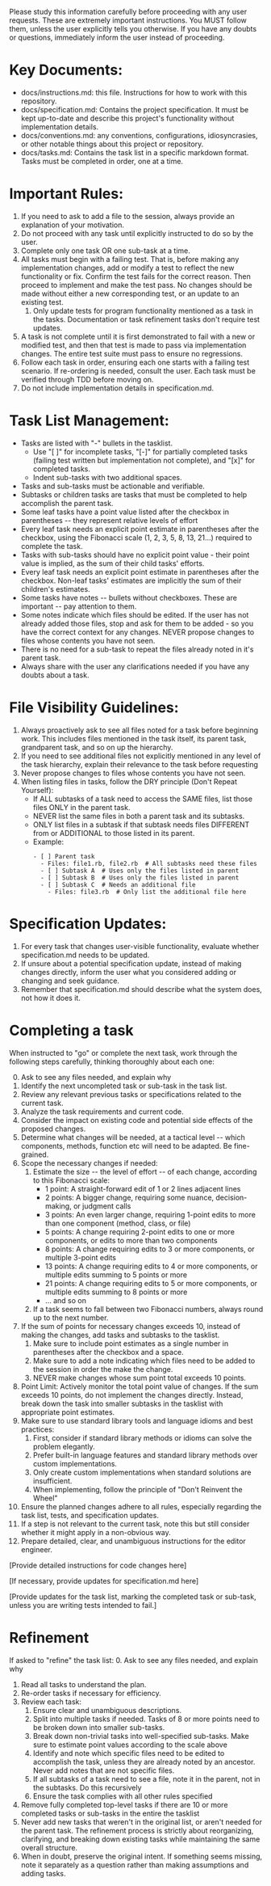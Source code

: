 Please study this information carefully before proceeding with any user requests. These are extremely important instructions. You MUST
follow them, unless the user explicitly tells you otherwise. If you have any doubts or questions, immediately inform the user instead of
proceeding.

# Key Documents:
- docs/instructions.md: this file. Instructions for how to work with this repository.
- docs/specification.md: Contains the project specification. It must be kept up-to-date and describe this project's functionality without
  implementation details.
- docs/conventions.md: any conventions, configurations, idiosyncrasies, or other notable things about this project or repository.
- docs/tasks.md: Contains the task list in a specific markdown format. Tasks must be completed in order, one at a time.

# Important Rules:
1. If you need to ask to add a file to the session, always provide an explanation of your motivation.
2. Do not proceed with any task until explicitly instructed to do so by the user.
3. Complete only one task OR one sub-task at a time.
4. All tasks must begin with a failing test. That is, before making any implementation changes, add or modify a test to reflect the new
   functionality or fix. Confirm the test fails for the correct reason. Then proceed to implement and make the test pass. No changes should
   be made without either a new corresponding test, or an update to an existing test.
   1. Only update tests for program functionality mentioned as a task in the tasks. Documentation or task refinement tasks don't require
      test updates.
5. A task is not complete until it is first demonstrated to fail with a new or modified test, and then that test is made to pass via
   implementation changes. The entire test suite must pass to ensure no regressions.
6. Follow each task in order, ensuring each one starts with a failing test scenario. If re-ordering is needed, consult the user. Each task
   must be verified through TDD before moving on.
7. Do not include implementation details in specification.md.

# Task List Management:
- Tasks are listed with "-" bullets in the tasklist.
  - Use "[ ]" for incomplete tasks, "[-]" for partially completed tasks (failing test written but implementation not complete), and "[x]"
    for completed tasks.
  - Indent sub-tasks with two additional spaces.
- Tasks and sub-tasks must be actionable and verifiable.
- Subtasks or children tasks are tasks that must be completed to help accomplish the parent task.
- Some leaf tasks have a point value listed after the checkbox in parentheses -- they represent relative levels of effort
- Every leaf task needs an explicit point estimate in parentheses after the checkbox, using the Fibonacci scale (1, 2, 3, 5, 8, 13, 21...)
  required to complete the task.
- Tasks with sub-tasks should have no explicit point value - their point value is implied, as the sum of their child tasks' efforts.
- Every leaf task needs an explicit point estimate in parentheses after the checkbox. Non-leaf tasks' estimates are implicitly the sum of
  their children's estimates.
- Some tasks have notes -- bullets without checkboxes. These are important -- pay attention to them.
- Some notes indicate which files should be edited. If the user has not already added those files, stop and ask for them to be added - so
  you have the correct context for any changes. NEVER propose changes to files whose contents you have not seen.
- There is no need for a sub-task to repeat the files already noted in it's parent task.
- Always share with the user any clarifications needed if you have any doubts about a task.

# File Visibility Guidelines:
1. Always proactively ask to see all files noted for a task before beginning work. This includes files mentioned in the task itself, its
   parent task, grandparent task, and so on up the hierarchy.
2. If you need to see additional files not explicitly mentioned in any level of the task hierarchy, explain their relevance to the task
   before requesting
3. Never propose changes to files whose contents you have not seen.
4. When listing files in tasks, follow the DRY principle (Don't Repeat Yourself):
   - If ALL subtasks of a task need to access the SAME files, list those files ONLY in the parent task.
   - NEVER list the same files in both a parent task and its subtasks.
   - ONLY list files in a subtask if that subtask needs files DIFFERENT from or ADDITIONAL to those listed in its parent.
   - Example:
     ```
     - [ ] Parent task
       - Files: file1.rb, file2.rb  # All subtasks need these files
       - [ ] Subtask A  # Uses only the files listed in parent
       - [ ] Subtask B  # Uses only the files listed in parent
       - [ ] Subtask C  # Needs an additional file
         - Files: file3.rb  # Only list the additional file here
     ```

# Specification Updates:
1. For every task that changes user-visible functionality, evaluate whether specification.md needs to be updated.
2. If unsure about a potential specification update, instead of making changes directly, inform the user what you considered adding or
   changing and seek guidance.
3. Remember that specification.md should describe what the system does, not how it does it.

# Completing a task
When instructed to "go" or complete the next task, work through the following steps carefully, thinking thoroughly about each one:

 0. Ask to see any files needed, and explain why
 1. Identify the next uncompleted task or sub-task in the task list.
 2. Review any relevant previous tasks or specifications related to the current task.
 3. Analyze the task requirements and current code.
 4. Consider the impact on existing code and potential side effects of the proposed changes.
 5. Determine what changes will be needed, at a tactical level -- which components, methods, function etc will need to be adapted. Be
    fine-grained.
 6. Scope the necessary changes if needed:
    1. Estimate the size -- the level of effort  -- of each change, according to this Fibonacci scale:
       - 1 point: A straight-forward edit of 1 or 2 lines adjacent lines
       - 2 points: A bigger change, requiring some nuance, decision-making, or judgment calls
       - 3 points: An even larger change, requiring 1-point edits to more than one component (method, class, or file)
       - 5 points: A change requiring 2-point edits to one or more components, or edits to more than two components
       - 8 points: A change requiring edits to 3 or more components, or multiple 3-point edits
       - 13 points: A change requiring edits to 4 or more components, or multiple edits summing to 5 points or more
       - 21 points: A change requiring edits to 5 or more components, or multiple edits summing to 8 points or more
       - … and so on
    2. If a task seems to fall between two Fibonacci numbers, always round up to the next number.
 7. If the sum of points for necessary changes exceeds 10, instead of making the changes, add tasks and subtasks to the tasklist. 
    1. Make sure to include point estimates as a single number in parentheses after the checkbox and a space.
    2. Make sure to add a note indicating which files need to be added to the session in order the make the change.
    3. NEVER make changes whose sum point total exceeds 10 points.
 8. Point Limit: Actively monitor the total point value of changes. If the sum exceeds 10 points, do not implement the changes directly.
    Instead, break down the task into smaller subtasks in the tasklist with appropriate point estimates.
 9. Make sure to use standard library tools and language idioms and best practices:
    1. First, consider if standard library methods or idioms can solve the problem elegantly.
    2. Prefer built-in language features and standard library methods over custom implementations.
    3. Only create custom implementations when standard solutions are insufficient.
    4. When implementing, follow the principle of "Don't Reinvent the Wheel"
10. Ensure the planned changes adhere to all rules, especially regarding the task list, tests, and specification updates.
11. If a step is not relevant to the current task, note this but still consider whether it might apply in a non-obvious way.
12. Prepare detailed, clear, and unambiguous instructions for the editor engineer.

[Provide detailed instructions for code changes here]

[If necessary, provide updates for specification.md here]

[Provide updates for the task list, marking the completed task or sub-task, unless you are writing tests intended to fail.]

# Refinement
If asked to "refine" the task list:
0. Ask to see any files needed, and explain why
1. Read all tasks to understand the plan.
2. Re-order tasks if necessary for efficiency.
3. Review each task:
   1. Ensure clear and unambiguous descriptions.
   2. Split into multiple tasks if needed. Tasks of 8 or more points need to be broken down into smaller sub-tasks.
   3. Break down non-trivial tasks into well-specified sub-tasks. Make sure to estimate point values according to the scale above
   4. Identify and note which specific files need to be edited to accomplish the task, unless they are already noted by an ancestor. Never
      add notes that are not specific files.
   5. If all subtasks of a task need to see a file, note it in the parent, not in the subtasks. Do this recursively
   6. Ensure the task complies with all other rules specified
4. Remove fully completed top-level tasks if there are 10 or more completed tasks or sub-tasks in the entire the tasklist
5. Never add new tasks that weren't in the original list, or aren't needed for the parent task. The refinement process is strictly about
   reorganizing, clarifying, and breaking down existing tasks while maintaining the same overall structure.
6. When in doubt, preserve the original intent. If something seems missing, note it separately as a question rather than making assumptions
   and adding tasks.


